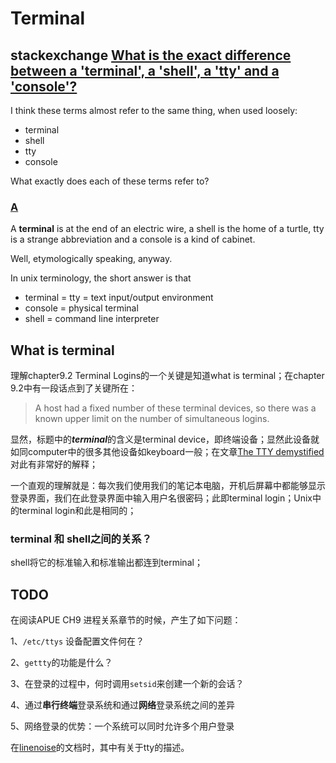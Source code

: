 # Terminal



## stackexchange [What is the exact difference between a 'terminal', a 'shell', a 'tty' and a 'console'?](https://unix.stackexchange.com/questions/4126/what-is-the-exact-difference-between-a-terminal-a-shell-a-tty-and-a-con)

I think these terms almost refer to the same thing, when used loosely:

- terminal
- shell
- tty
- console

What exactly does each of these terms refer to?



### [A](https://unix.stackexchange.com/a/4132)

A **terminal** is at the end of an electric wire, a shell is the home of a turtle, tty is a strange abbreviation and a console is a kind of cabinet.

Well, etymologically speaking, anyway.

In unix terminology, the short answer is that

- terminal = tty = text input/output environment
- console = physical terminal
- shell = command line interpreter



## What is terminal

理解chapter9.2 Terminal Logins的一个关键是知道what is terminal；在chapter 9.2中有一段话点到了关键所在：

> A host had a fixed number of these terminal devices, so there was a known upper limit on the number of simultaneous logins.



显然，标题中的***terminal***的含义是terminal device，即终端设备；显然此设备就如同computer中的很多其他设备如keyboard一般；在文章[The TTY demystified](http://www.linusakesson.net/programming/tty/index.php)对此有非常好的解释；

一个直观的理解就是：每次我们使用我们的笔记本电脑，开机后屏幕中都能够显示登录界面，我们在此登录界面中输入用户名很密码；此即terminal login；Unix中的terminal login和此是相同的；

### terminal 和 shell之间的关系？

shell将它的标准输入和标准输出都连到terminal；



## TODO

在阅读APUE CH9 进程关系章节的时候，产生了如下问题：

1、`/etc/ttys` 设备配置文件何在？

2、`gettty`的功能是什么？

3、在登录的过程中，何时调用`setsid`来创建一个新的会话？

4、通过**串行终端**登录系统和通过**网络**登录系统之间的差异

5、网络登录的优势：一个系统可以同时允许多个用户登录



在[linenoise](https://github.com/antirez/linenoise)的文档时，其中有关于tty的描述。



